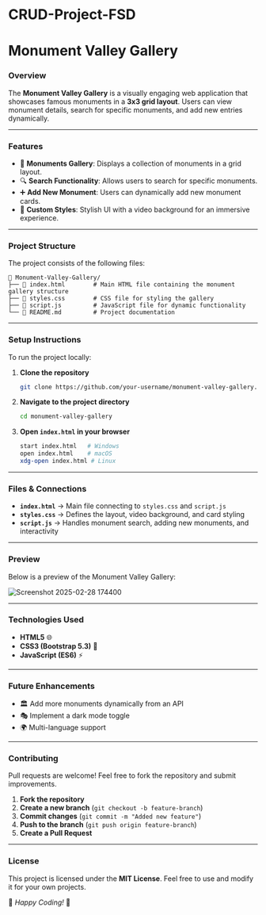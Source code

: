 # CRUD-Project-FSD
# Monument Valley Gallery

### **Overview**
The **Monument Valley Gallery** is a visually engaging web application that showcases famous monuments in a **3x3 grid layout**. Users can view monument details, search for specific monuments, and add new entries dynamically.

---

### **Features**
- 📸 **Monuments Gallery**: Displays a collection of monuments in a grid layout.
- 🔍 **Search Functionality**: Allows users to search for specific monuments.
- ➕ **Add New Monument**: Users can dynamically add new monument cards.
- 🎨 **Custom Styles**: Stylish UI with a video background for an immersive experience.

---

### **Project Structure**
The project consists of the following files:

```
📂 Monument-Valley-Gallery/
├── 📄 index.html        # Main HTML file containing the monument gallery structure
├── 📄 styles.css        # CSS file for styling the gallery
├── 📄 script.js         # JavaScript file for dynamic functionality
└── 📄 README.md         # Project documentation
```

---

### **Setup Instructions**
To run the project locally:

1. **Clone the repository**
   ```sh
   git clone https://github.com/your-username/monument-valley-gallery.git
   ```

2. **Navigate to the project directory**
   ```sh
   cd monument-valley-gallery
   ```

3. **Open `index.html` in your browser**
   ```sh
   start index.html   # Windows
   open index.html    # macOS
   xdg-open index.html # Linux
   ```

---

### **Files & Connections**
- **`index.html`** → Main file connecting to `styles.css` and `script.js`
- **`styles.css`** → Defines the layout, video background, and card styling
- **`script.js`** → Handles monument search, adding new monuments, and interactivity

---

### **Preview**
Below is a preview of the Monument Valley Gallery:

![Screenshot 2025-02-28 174400](https://github.com/user-attachments/assets/258ad0cc-16ce-4e70-a137-b93e7c7127c1)



---

### **Technologies Used**
- **HTML5** 🌐
- **CSS3 (Bootstrap 5.3)** 🎨
- **JavaScript (ES6)** ⚡

---

### **Future Enhancements**
- 🏛️ Add more monuments dynamically from an API
- 🎭 Implement a dark mode toggle
- 🌍 Multi-language support

---

### **Contributing**
Pull requests are welcome! Feel free to fork the repository and submit improvements.

1. **Fork the repository**
2. **Create a new branch** (`git checkout -b feature-branch`)
3. **Commit changes** (`git commit -m "Added new feature"`)
4. **Push to the branch** (`git push origin feature-branch`)
5. **Create a Pull Request**

---

### **License**
This project is licensed under the **MIT License**. Feel free to use and modify it for your own projects.

📌 *Happy Coding!* 🎉
